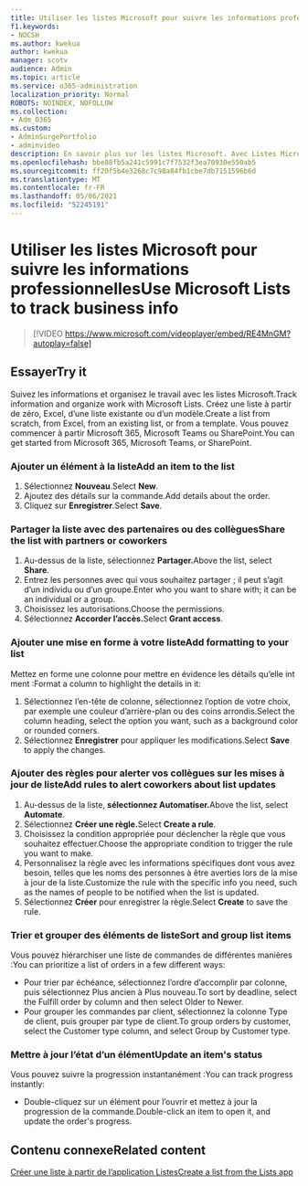 ```yaml
---
title: Utiliser les listes Microsoft pour suivre les informations professionnelles
f1.keywords:
- NOCSH
ms.author: kwekua
author: kwekua
manager: scotv
audience: Admin
ms.topic: article
ms.service: o365-administration
localization_priority: Normal
ROBOTS: NOINDEX, NOFOLLOW
ms.collection:
- Adm_O365
ms.custom:
- AdminSurgePortfolio
- adminvideo
description: En savoir plus sur les listes Microsoft. Avec Listes Microsoft, vous pouvez suivre les détails des clients, tels que le type de client, l’avancement des commandes et l’avancement des commandes.
ms.openlocfilehash: bbe88fb5a241c5991c7f7532f3ea70930e550ab5
ms.sourcegitcommit: ff20f5b4e3268c7c98a84fb1cbe7db7151596b6d
ms.translationtype: MT
ms.contentlocale: fr-FR
ms.lasthandoff: 05/06/2021
ms.locfileid: "52245191"
---
```

# <a name="use-microsoft-lists-to-track-business-info"></a><span data-ttu-id="d99f6-104">Utiliser les listes Microsoft pour suivre les informations professionnelles</span><span class="sxs-lookup"><span data-stu-id="d99f6-104">Use Microsoft Lists to track business info</span></span>

> [!VIDEO https://www.microsoft.com/videoplayer/embed/RE4MnGM?autoplay=false]

## <a name="try-it"></a><span data-ttu-id="d99f6-105">Essayer</span><span class="sxs-lookup"><span data-stu-id="d99f6-105">Try it</span></span>

<span data-ttu-id="d99f6-106">Suivez les informations et organisez le travail avec les listes Microsoft.</span><span class="sxs-lookup"><span data-stu-id="d99f6-106">Track information and organize work with Microsoft Lists.</span></span> <span data-ttu-id="d99f6-107">Créez une liste à partir de zéro, Excel, d’une liste existante ou d’un modèle.</span><span class="sxs-lookup"><span data-stu-id="d99f6-107">Create a list from scratch, from Excel, from an existing list, or from a template.</span></span> <span data-ttu-id="d99f6-108">Vous pouvez commencer à partir Microsoft 365, Microsoft Teams ou SharePoint.</span><span class="sxs-lookup"><span data-stu-id="d99f6-108">You can get started from Microsoft 365, Microsoft Teams, or SharePoint.</span></span>

### <a name="add-an-item-to-the-list"></a><span data-ttu-id="d99f6-109">Ajouter un élément à la liste</span><span class="sxs-lookup"><span data-stu-id="d99f6-109">Add an item to the list</span></span>

1. <span data-ttu-id="d99f6-110">Sélectionnez **Nouveau**.</span><span class="sxs-lookup"><span data-stu-id="d99f6-110">Select **New**.</span></span>
1. <span data-ttu-id="d99f6-111">Ajoutez des détails sur la commande.</span><span class="sxs-lookup"><span data-stu-id="d99f6-111">Add details about the order.</span></span>
1. <span data-ttu-id="d99f6-112">Cliquez sur **Enregistrer**.</span><span class="sxs-lookup"><span data-stu-id="d99f6-112">Select **Save**.</span></span>

### <a name="share-the-list-with-partners-or-coworkers"></a><span data-ttu-id="d99f6-113">Partager la liste avec des partenaires ou des collègues</span><span class="sxs-lookup"><span data-stu-id="d99f6-113">Share the list with partners or coworkers</span></span>

1. <span data-ttu-id="d99f6-114">Au-dessus de la liste, sélectionnez **Partager.**</span><span class="sxs-lookup"><span data-stu-id="d99f6-114">Above the list, select **Share**.</span></span>
1. <span data-ttu-id="d99f6-115">Entrez les personnes avec qui vous souhaitez partager ; il peut s’agit d’un individu ou d’un groupe.</span><span class="sxs-lookup"><span data-stu-id="d99f6-115">Enter who you want to share with; it can be an individual or a group.</span></span>
1. <span data-ttu-id="d99f6-116">Choisissez les autorisations.</span><span class="sxs-lookup"><span data-stu-id="d99f6-116">Choose the permissions.</span></span>
1. <span data-ttu-id="d99f6-117">Sélectionnez **Accorder l’accès.**</span><span class="sxs-lookup"><span data-stu-id="d99f6-117">Select **Grant access**.</span></span>

### <a name="add-formatting-to-your-list"></a><span data-ttu-id="d99f6-118">Ajouter une mise en forme à votre liste</span><span class="sxs-lookup"><span data-stu-id="d99f6-118">Add formatting to your list</span></span>

<span data-ttu-id="d99f6-119">Mettez en forme une colonne pour mettre en évidence les détails qu’elle int ment :</span><span class="sxs-lookup"><span data-stu-id="d99f6-119">Format a column to highlight the details in it:</span></span>

1. <span data-ttu-id="d99f6-120">Sélectionnez l’en-tête de colonne, sélectionnez l’option de votre choix, par exemple une couleur d’arrière-plan ou des coins arrondis.</span><span class="sxs-lookup"><span data-stu-id="d99f6-120">Select the column heading, select the option you want, such as a background color or rounded corners.</span></span>
1. <span data-ttu-id="d99f6-121">Sélectionnez **Enregistrer** pour appliquer les modifications.</span><span class="sxs-lookup"><span data-stu-id="d99f6-121">Select **Save** to apply the changes.</span></span>

### <a name="add-rules-to-alert-coworkers-about-list-updates"></a><span data-ttu-id="d99f6-122">Ajouter des règles pour alerter vos collègues sur les mises à jour de liste</span><span class="sxs-lookup"><span data-stu-id="d99f6-122">Add rules to alert coworkers about list updates</span></span>

1. <span data-ttu-id="d99f6-123">Au-dessus de la liste, **sélectionnez Automatiser.**</span><span class="sxs-lookup"><span data-stu-id="d99f6-123">Above the list, select **Automate**.</span></span>
1. <span data-ttu-id="d99f6-124">Sélectionnez **Créer une règle.**</span><span class="sxs-lookup"><span data-stu-id="d99f6-124">Select **Create a rule**.</span></span>
1. <span data-ttu-id="d99f6-125">Choisissez la condition appropriée pour déclencher la règle que vous souhaitez effectuer.</span><span class="sxs-lookup"><span data-stu-id="d99f6-125">Choose the appropriate condition to trigger the rule you want to make.</span></span>
1. <span data-ttu-id="d99f6-126">Personnalisez la règle avec les informations spécifiques dont vous avez besoin, telles que les noms des personnes à être averties lors de la mise à jour de la liste.</span><span class="sxs-lookup"><span data-stu-id="d99f6-126">Customize the rule with the specific info you need, such as the names of people to be notified when the list is updated.</span></span>
1. <span data-ttu-id="d99f6-127">Sélectionnez **Créer** pour enregistrer la règle.</span><span class="sxs-lookup"><span data-stu-id="d99f6-127">Select **Create** to save the rule.</span></span>

### <a name="sort-and-group-list-items"></a><span data-ttu-id="d99f6-128">Trier et grouper des éléments de liste</span><span class="sxs-lookup"><span data-stu-id="d99f6-128">Sort and group list items</span></span>

<span data-ttu-id="d99f6-129">Vous pouvez hiérarchiser une liste de commandes de différentes manières :</span><span class="sxs-lookup"><span data-stu-id="d99f6-129">You can prioritize a list of orders in a few different ways:</span></span>

- <span data-ttu-id="d99f6-130">Pour trier par échéance, sélectionnez l’ordre d’accomplir par colonne, puis sélectionnez Plus ancien à Plus nouveau.</span><span class="sxs-lookup"><span data-stu-id="d99f6-130">To sort by deadline, select the Fulfill order by column and then select Older to Newer.</span></span>
- <span data-ttu-id="d99f6-131">Pour grouper les commandes par client, sélectionnez la colonne Type de client, puis grouper par type de client.</span><span class="sxs-lookup"><span data-stu-id="d99f6-131">To group orders by customer, select the Customer type column, and select Group by Customer type.</span></span>

### <a name="update-an-items-status"></a><span data-ttu-id="d99f6-132">Mettre à jour l’état d’un élément</span><span class="sxs-lookup"><span data-stu-id="d99f6-132">Update an item's status</span></span>

<span data-ttu-id="d99f6-133">Vous pouvez suivre la progression instantanément :</span><span class="sxs-lookup"><span data-stu-id="d99f6-133">You can track progress instantly:</span></span>

- <span data-ttu-id="d99f6-134">Double-cliquez sur un élément pour l’ouvrir et mettez à jour la progression de la commande.</span><span class="sxs-lookup"><span data-stu-id="d99f6-134">Double-click an item to open it, and update the order's progress.</span></span>

## <a name="related-content"></a><span data-ttu-id="d99f6-135">Contenu connexe</span><span class="sxs-lookup"><span data-stu-id="d99f6-135">Related content</span></span>

[<span data-ttu-id="d99f6-136">Créer une liste à partir de l’application Listes</span><span class="sxs-lookup"><span data-stu-id="d99f6-136">Create a list from the Lists app</span></span>](https://support.microsoft.com/office/create-a-list-from-the-lists-app-b5e0b7f8-136f-425f-a108-699586f8e8bd)

